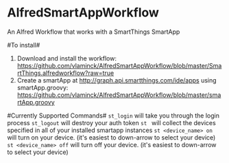 AlfredSmartAppWorkflow
======================

An Alfred Workflow that works with a SmartThings SmartApp


#To install#
1. Download and install the workflow: https://github.com/vlaminck/AlfredSmartAppWorkflow/blob/master/SmartThings.alfredworkflow?raw=true
2. Create a smartApp at http://graph.api.smartthings.com/ide/apps using smartApp.groovy: https://github.com/vlaminck/AlfredSmartAppWorkflow/blob/master/smartApp.groovy


#Currently Supported Commands#
`st_login` will take you through the login process
`st_logout` will destroy your auth token
`st ` will collect the devices specified in all of your installed smartapp instances
`st <device_name> on` will turn on your device. (it's easiest to down-arrow to select your device)
`st <device_name> off` will turn off your device. (it's easiest to down-arrow to select your device)
